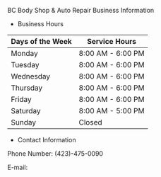 BC Body Shop & Auto Repair Business Information


- Business Hours

| Days of the Week | Service Hours |
| --- | --- |
| Monday | 8:00 AM - 6:00 PM |
| Tuesday | 8:00 AM - 6:00 PM |
| Wednesday | 8:00 AM - 6:00 PM |
| Thursday | 8:00 AM - 6:00 PM |
| Friday | 8:00 AM - 6:00 PM |
| Saturday | 8:00 AM - 5:00 PM |
| Sunday | Closed |


- Contact Information

Phone Number: (423)-475-0090

E-mail:
